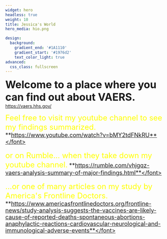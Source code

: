 ```yaml
---
widget: hero
headless: true
weight: 10
title: Jessica's World
hero_media: hio.png

design:
  background:
    gradient_end: '#1A1110'
    gradient_start: '#1976d2'
    text_color_light: true
advanced:
  css_class: fullscreen
---
```

<font size ="6">**Welcome to a place where you can find out about VAERS.**</font> https://vaers.hhs.gov/

<font size="5" color = "yellow"> Feel free to visit my youtube channel to see my findings summarized.</font>
<font size ="4">**https://www.youtube.com/watch?v=bMY2tdFNkRU**</font>

<font size="5" color = "yellow"> or on Rumble... when they take down my youtube channel.</font>
<font size ="4">**https://rumble.com/vhjgqz-vaers-analysis-summary-of-major-findings.html**</font>

<font size="5" color = "yellow"> ...or one of many articles on my study by America's Frontline Doctors.</font> 
<font size ="4">**https://www.americasfrontlinedoctors.org/frontline-news/study-analysis-suggests-the-vaccines-are-likely-cause-of-reported-deaths-spontaneous-abortions-anaphylactic-reactions-cardiovascular-neurological-and-immunological-adverse-events**</font>

